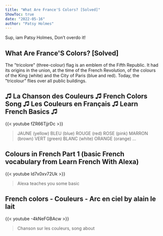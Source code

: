 ```yaml
---
title: "What Are France'S Colors? [Solved]"
ShowToc: true 
date: "2022-05-16"
author: "Patsy Holmes" 
---
```


Sup, iam Patsy Holmes, Don’t overdo it!
## What Are France'S Colors? [Solved]
The "tricolore" (three-colour) flag is an emblem of the Fifth Republic. It had its origins in the union, at the time of the French Revolution, of the colours of the King (white) and the City of Paris (blue and red). Today, the "tricolour" flies over all public buildings.

## ♫ La Chanson des Couleurs ♫ French Colors Song ♫ Les Couleurs en Français ♫ Learn French Basics ♫
{{< youtube fZR66TjjrDc >}}
>JAUNE (yellow) BLEU (blue) ROUGE (red) ROSE (pink) MARRON (brown) VERT (green) BLANC (white) ORANGE (orange) ...

## Colours in French Part 1 (basic French vocabulary from Learn French With Alexa)
{{< youtube ld7x0xv72Uk >}}
>Alexa teaches you some basic 

## French colors - Couleurs - Arc en ciel by alain le lait
{{< youtube -4kNeFGBAcw >}}
>Chanson sur les couleurs, song about 

